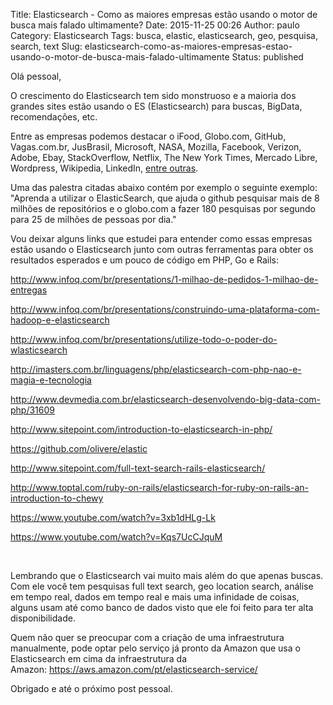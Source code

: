 Title: Elasticsearch - Como as maiores empresas estão usando o motor de busca mais falado ultimamente?
Date: 2015-11-25 00:26
Author: paulo
Category: Elasticsearch
Tags: busca, elastic, elasticsearch, geo, pesquisa, search, text
Slug: elasticsearch-como-as-maiores-empresas-estao-usando-o-motor-de-busca-mais-falado-ultimamente
Status: published

Olá pessoal,

O crescimento do Elasticsearch tem sido monstruoso e a maioria dos grandes sites estão usando o ES (Elasticsearch) para buscas, BigData, recomendações, etc.

Entre as empresas podemos destacar o iFood, Globo.com, GitHub, Vagas.com.br, JusBrasil, Microsoft, NASA, Mozilla, Facebook, Verizon, Adobe, Ebay, StackOverflow, Netflix, The New York Times, Mercado Libre, Wordpress, Wikipedia, LinkedIn, [entre outras](https://www.elastic.co/use-cases).

Uma das palestra citadas abaixo contém por exemplo o seguinte exemplo: "Aprenda a utilizar o ElasticSearch, que ajuda o github pesquisar mais de 8 milhões de repositórios e o globo.com a fazer 180 pesquisas por segundo para 25 de milhões de pessoas por dia."

Vou deixar alguns links que estudei para entender como essas empresas estão usando o Elasticsearch junto com outras ferramentas para obter os resultados esperados e um pouco de código em PHP, Go e Rails:

http://www.infoq.com/br/presentations/1-milhao-de-pedidos-1-milhao-de-entregas

http://www.infoq.com/br/presentations/construindo-uma-plataforma-com-hadoop-e-elasticsearch

http://www.infoq.com/br/presentations/utilize-todo-o-poder-do-wlasticsearch

http://imasters.com.br/linguagens/php/elasticsearch-com-php-nao-e-magia-e-tecnologia

<http://www.devmedia.com.br/elasticsearch-desenvolvendo-big-data-com-php/31609>

<http://www.sitepoint.com/introduction-to-elasticsearch-in-php/>

<https://github.com/olivere/elastic>

<http://www.sitepoint.com/full-text-search-rails-elasticsearch/>

<http://www.toptal.com/ruby-on-rails/elasticsearch-for-ruby-on-rails-an-introduction-to-chewy>

https://www.youtube.com/watch?v=3xb1dHLg-Lk

https://www.youtube.com/watch?v=Kqs7UcCJquM

 

Lembrando que o Elasticsearch vai muito mais além do que apenas buscas. Com ele você tem pesquisas full text search, geo location search, análise em tempo real, dados em tempo real e mais uma infinidade de coisas, alguns usam até como banco de dados visto que ele foi feito para ter alta disponibilidade.

Quem não quer se preocupar com a criação de uma infraestrutura manualmente, pode optar pelo serviço já pronto da Amazon que usa o Elasticsearch em cima da infraestrutura da Amazon: <https://aws.amazon.com/pt/elasticsearch-service/>

Obrigado e até o próximo post pessoal.
